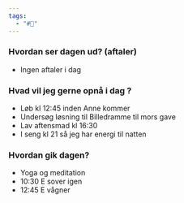 ```yaml
---
tags:
  - "#📅"
---
```

### Hvordan ser dagen ud? (aftaler)

- Ingen aftaler i dag 
### Hvad vil jeg gerne opnå i dag ?
- Løb kl 12:45 inden Anne kommer
- Undersøg løsning til Billedramme til mors gave 
- Lav aftensmad kl 16:30
- I seng kl 21 så jeg har energi til natten 

### Hvordan gik dagen?
- Yoga og meditation 
- 10:30 E sover igen 
- 12:45 E vågner 